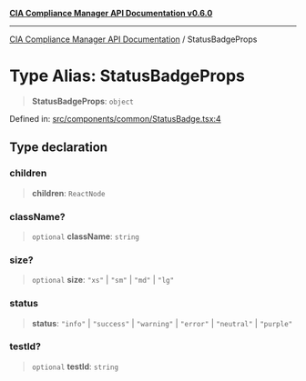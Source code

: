 [**CIA Compliance Manager API Documentation v0.6.0**](../README.md)

***

[CIA Compliance Manager API Documentation](../globals.md) / StatusBadgeProps

# Type Alias: StatusBadgeProps

> **StatusBadgeProps**: `object`

Defined in: [src/components/common/StatusBadge.tsx:4](https://github.com/Hack23/cia-compliance-manager/blob/main/src/components/common/StatusBadge.tsx#L4)

## Type declaration

### children

> **children**: `ReactNode`

### className?

> `optional` **className**: `string`

### size?

> `optional` **size**: `"xs"` \| `"sm"` \| `"md"` \| `"lg"`

### status

> **status**: `"info"` \| `"success"` \| `"warning"` \| `"error"` \| `"neutral"` \| `"purple"`

### testId?

> `optional` **testId**: `string`
